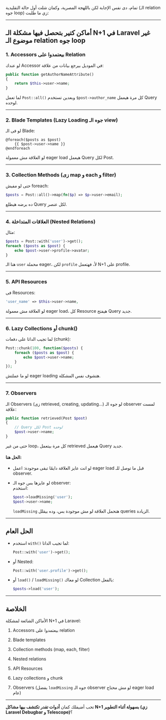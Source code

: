 تمام، دى نفس الإجابة لكن باللهجة المصرية، وكمان شلت أول حالة التقليدية (الـ relation جوه loop) زي ما طلبت:

---

## **أماكن كتير بتحصل فيها مشكلة الـ N+1 في Laravel غير موضوع الـ relation جوه loop**

### 1. **Accessors بيعتمدوا على Relation**

لو عندك Accessor في الموديل بيرجع بيانات من علاقة:

```php
public function getAuthorNameAttribute()
{
    return $this->user->name;
}
```

لما تعمل `Post::all()` وبعدين تستخدم `$post->author_name` كل مرة هيعمل Query لوحده.

---

### 2. **Blade Templates (Lazy Loading جوه الـ view)**

لو فى الـ Blade:

```blade
@foreach($posts as $post)
    {{ $post->user->name }}
@endforeach
```

لو العلاقة مش معمولة eager load هيعمل Query لكل Post.

---

### 3. **Collection Methods (زى map و each و filter)**

حتى لو مفيش foreach:

```php
$posts = Post::all()->map(fn($p) => $p->user->email);
```

ده برضه هيطلع Query لكل عنصر.

---

### 4. **العلاقات المتداخلة (Nested Relations)**

مثال:

```php
$posts = Post::with('user')->get();
foreach ($posts as $post) {
    echo $post->user->profile->avatar;
}
```

هنا الـ `user` محملة eager، لكن `profile` لأ، فهتعمل N+1 على profile.

---

### 5. **API Resources**

فى Resources:

```php
'user_name' => $this->user->name,
```

لو العلاقة مش معمولة eager load، كل Resource هيفتح Query جديد.

---

### 6. **Lazy Collections أو chunk()**

لما تجيب الداتا على دفعات (chunk):

```php
Post::chunk(100, function($posts) {
    foreach ($posts as $post) {
        echo $post->user->name;
    }
});
```

لو ما عملتش eager loading هتشوف نفس المشكلة.

---

### 7. **Observers**

الـ Observers (زى retrieved, creating, updating…) لو جوه الـ observer لمست علاقة:

```php
public function retrieved(Post $post)
{
    // Query لكل Post لوحده
    $post->user->name;
}
```

حتى من غير loop، كل مرة بيتعمل retrieved هيعمل Query جديد.

#### **الحل هنا:**

- لو انت عايز العلاقة دايمًا تبقى موجودة: اعمل eager load قبل ما توصل للـ observer.
    
- لو عايزها بس جوه الـ observer:  
    استخدم:
    
    ```php
    $post->loadMissing('user');
    $post->user->name;
    ```
    
    `loadMissing` هتحمل العلاقة لو مش موجودة بس، وده بيقلل queries الزيادة.
    

---

## **الحل العام**

- استخدم `with()` لما تجيب الداتا:
    
    ```php
    Post::with('user')->get();
    ```
    
- أو Nested:
    
    ```php
    Post::with('user.profile')->get();
    ```
    
- أو `load()` / `loadMissing()` لو معاك Collection بالفعل:
    
    ```php
    $posts->load('user');
    ```
    

---

## **الخلاصة**

الأماكن الشائعة لمشكلة N+1 في Laravel:

1. Accessors بيعتمدوا على relation
    
2. Blade templates
    
3. Collection methods (map, each, filter)
    
4. Nested relations
    
5. API Resources
    
6. Lazy collections و chunk
    
7. Observers (يفضل `loadMissing` جوه الـ observer لو مش محتاج eager load عام)
    

---

تحب أضيفلك كمان **أدوات تقدر تكتشف بيها مشاكل N+1 بسهولة أثناء التطوير (زي Laravel Debugbar و Telescope)**؟